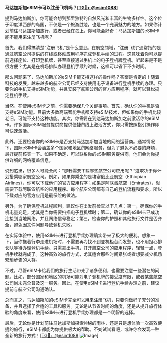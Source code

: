 **马达加斯加eSIM卡可以注册飞机吗？[[TG💪+ @esim1088](https://t.me/s/esim1088)]**

提到马达加斯加，你可能会想到那里独特的自然风光和丰富的生物多样性。这个位于印度洋西部的岛国，不仅是一个旅游胜地，也是一个充满魅力的地方。如果你计划前往马达加斯加旅行，或者已经在岛上，你可能会好奇：马达加斯加的eSIM卡能不能用来注册飞机呢？

首先，我们得搞清楚“注册飞机”是什么意思。在航空领域，“注册飞机”通常指的是通过航空公司提供的在线或移动应用程序完成登机手续的过程。这意味着你可以提前选择座位、打印登机牌，甚至直接通过手机上的电子登机牌登机。听起来是不是很方便？尤其是在机场排队办理登机手续的时候，这样可以省下不少时间。

那么问题来了，马达加斯加的eSIM卡能支持这样的操作吗？答案是肯定的！随着科技的发展，越来越多的航空公司已经支持使用电子设备进行登机手续的办理。只要你的手机支持eSIM功能，并且安装了航空公司的官方应用程序，就可以轻松搞定登机手续。

当然，在使用eSIM卡之前，你需要确保几个关键事项。首先，确认你的手机是否支持eSIM功能。目前大多数高端智能手机都支持eSIM技术，但如果你的手机比较老旧，可能不支持这种功能。其次，你需要在到达马达加斯加之前激活你的eSIM卡。许多国际eSIM服务提供商提供便捷的线上激活方式，你只需按照指引操作即可快速激活。

此外，还要检查你的eSIM卡是否支持马达加斯加当地的网络运营商。通常情况下，国际eSIM卡会涵盖多个国家和地区的网络服务，但为了避免不必要的麻烦，最好提前核实一下。如果不确定，可以联系你的eSIM服务提供商，他们会为你提供详细的网络覆盖信息。

说到这里，很多人可能会问：“那我需要下载哪些航空公司应用呢？”这取决于你计划搭乘哪家航空公司。例如，如果你乘坐的是埃塞俄比亚航空（Ethiopian Airlines），你可以下载他们的官方应用程序；如果是阿联酋航空（Emirates），就需要下载阿联酋航空的应用程序。每个航空公司都有自己的登机流程和要求，所以下载对应的官方应用是最保险的做法。

另外，为了确保登机过程顺利，建议你在出发前检查以下几点：第一，确保你的手机电量充足，尤其是当你需要扫描电子登机牌时；第二，确认你的eSIM卡已成功连接到当地网络，并且网络信号稳定；第三，检查你的护照和其他旅行文件是否齐全，避免因文件问题导致登机失败。

在实际体验中，使用eSIM卡进行登机手续办理确实带来了极大的便利。想象一下，当你拖着行李走进机场时，不需要再为找不到登机柜台而发愁，也不用担心排长队等待办理登机手续。只需拿出手机，打开航空公司的应用程序，轻轻一点，登机手续就完成了。这种高效的旅行方式，尤其适合那些时间紧张或者想要减少机场繁琐步骤的人群。

不过，尽管eSIM卡给我们的旅行生活带来了诸多便利，也需要注意一些潜在的问题。比如，部分国家和地区的机场可能对电子登机牌的接受度有限，或者某些航空公司尚未完全普及这一服务。因此，在使用eSIM卡进行登机手续办理之前，建议提前与航空公司沟通确认。

总而言之，马达加斯加的eSIM卡完全可以用来注册飞机，只要你做好了充分的准备，并且选择了合适的工具和服务。无论是从节省时间的角度，还是从提升旅行体验的角度来看，使用eSIM卡进行登机手续办理都是一个明智的选择。

最后，无论你是计划前往马达加斯加探索神秘的雨林，还是只是想体验一次高效便捷的旅行，eSIM卡都能为你提供极大的帮助。不妨试试看吧，或许你会发现一种全新的旅行方式！[[TG💪+ @esim1088](https://t.me/s/esim1088) ![Image](https://i.postimg.cc/4NQfJmqS/Snipaste-2025-05-13-00-14-12.png)]